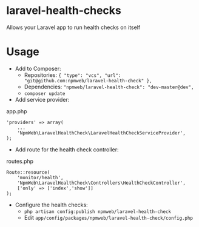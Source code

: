 laravel-health-checks
=====================

Allows your Laravel app to run health checks on itself

Usage
=====

* Add to Composer:
    - Repositories: `{ "type": "vcs", "url": "git@github.com:npmweb/laravel-health-check" },`
    - Dependencies: `"npmweb/laravel-health-check": "dev-master@dev",`
    - `composer update`
* Add service provider:

app.php

    'providers' => array(
    	...
    	'NpmWeb\LaravelHealthCheck\LaravelHealthCheckServiceProvider',
    );
    
* Add route for the health check controller:

routes.php

    Route::resource(
        'monitor/health',
        'NpmWeb\LaravelHealthCheck\Controllers\HealthCheckController',
        ['only' => ['index','show']]
    );
    
* Configure the health checks:
    - `php artisan config:publish npmweb/laravel-health-check`
    - Edit `app/config/packages/npmweb/laravel-health-check/config.php`
